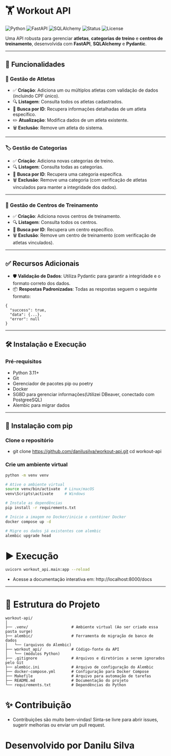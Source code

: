 # 🏋️ Workout API

![Python](https://img.shields.io/badge/Python-3.11-blue.svg)
![FastAPI](https://img.shields.io/badge/FastAPI-0.100+-green)
![SQLAlchemy](https://img.shields.io/badge/SQLAlchemy-ORM-red)
![Status](https://img.shields.io/badge/status-em%20desenvolvimento-yellow)
![License](https://img.shields.io/badge/license-MIT-blue)

Uma API robusta para gerenciar **atletas**, **categorias de treino** e **centros de treinamento**, desenvolvida com **FastAPI**, **SQLAlchemy** e **Pydantic**.

---

## 🚀 Funcionalidades

### 👤 Gestão de Atletas

- ✅ **Criação**: Adiciona um ou múltiplos atletas com validação de dados (incluindo CPF único).
- 🔍 **Listagem**: Consulta todos os atletas cadastrados.
- 🔎 **Busca por ID**: Recupera informações detalhadas de um atleta específico.
- ✏️ **Atualização**: Modifica dados de um atleta existente.
- 🗑️ **Exclusão**: Remove um atleta do sistema.

---

### 🏷️ Gestão de Categorias

- ✅ **Criação**: Adiciona novas categorias de treino.
- 🔍 **Listagem**: Consulta todas as categorias.
- 🔎 **Busca por ID**: Recupera uma categoria específica.
- 🗑️ **Exclusão**: Remove uma categoria (com verificação de atletas vinculados para manter a integridade dos dados).

---

### 🏢 Gestão de Centros de Treinamento

- ✅ **Criação**: Adiciona novos centros de treinamento.
- 🔍 **Listagem**: Consulta todos os centros.
- 🔎 **Busca por ID**: Recupera um centro específico.
- 🗑️ **Exclusão**: Remove um centro de treinamento (com verificação de atletas vinculados).

---

## ✅ Recursos Adicionais

- 🛡️ **Validação de Dados**: Utiliza Pydantic para garantir a integridade e o formato correto dos dados.
- 📦 **Respostas Padronizadas**: Todas as respostas seguem o seguinte formato:

```
{
  "success": true,
  "data": {...},
  "error": null
}
```
---

## 🛠️ Instalação e Execução
### Pré-requisitos
- Python 3.11+
- Git
- Gerenciador de pacotes pip ou poetry
- Docker
- SGBD para gerenciar informações(Utilizei DBeaver, conectado com PostgreeSQL)
- Alembic para migrar dados

---

## 🔧 Instalação com pip
### Clone o repositório
- git clone https://github.com/danilusilva/workout-api.git
cd workout-api

### Crie um ambiente virtual
```bash
python -m venv venv

# Ative o ambiente virtual
source venv/bin/activate  # Linux/macOS
venv\Scripts\activate     # Windows

# Instale as dependências
pip install -r requirements.txt

# Inicie a imagem no Docker/inicie o contêiner Docker
docker compose up -d

# Migre os dados já existentes com alembic
alembic upgrade head

```
# ▶️ Execução
```bash
uvicorn workout_api.main:app --reload
```
- Acesse a documentação interativa em: http://localhost:8000/docs

---

# 📂 Estrutura do Projeto

```
workout-api/
│
├── .venv/                   # Ambiente virtual (Ao ser criado essa pasta surge)
├── alembic/                 # Ferramenta de migração de banco de dados
│   └── (arquivos do Alembic)
├── workout_api/             # Código-fonte da API
│   └── (módulos Python)
├── .gitignore               # Arquivos e diretórios a serem ignorados pelo Git
├── alembic.ini              # Arquivo de configuração do Alembic
├── docker-compose.yml       # Configuração para Docker Compose
├── Makefile                 # Arquivo para automação de tarefas
├── README.md                # Documentação do projeto
└── requirements.txt         # Dependências do Python
```

# ✨ Contribuição
- Contribuições são muito bem-vindas! Sinta-se livre para abrir issues, sugerir melhorias ou enviar um pull request.


# Desenvolvido por Danilu Silva



